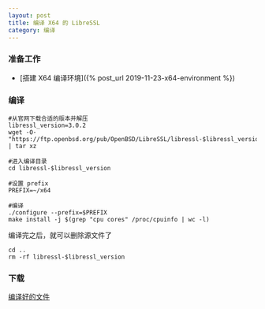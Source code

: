 ```yaml
---
layout: post
title: 编译 X64 的 LibreSSL
category: 编译
---
```


### 准备工作
- [搭建 X64 编译环境]({% post_url 2019-11-23-x64-environment %})

### 编译
```shell
#从官网下载合适的版本并解压
libressl_version=3.0.2
wget -O- "https://ftp.openbsd.org/pub/OpenBSD/LibreSSL/libressl-$libressl_version.tar.gz" | tar xz

#进入编译目录
cd libressl-$libressl_version

#设置 prefix
PREFIX=~/x64

#编译
./configure --prefix=$PREFIX
make install -j $(grep "cpu cores" /proc/cpuinfo | wc -l)
```

编译完之后，就可以删除源文件了
```shell
cd ..
rm -rf libressl-$libressl_version
```

### 下载
[编译好的文件](/assets/x64-libressl.tgz)

